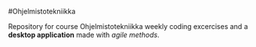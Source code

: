 #Ohjelmistotekniikka

Repository for course Ohjelmistotekniikka weekly coding excercises and a **desktop application** made with *agile methods*.

